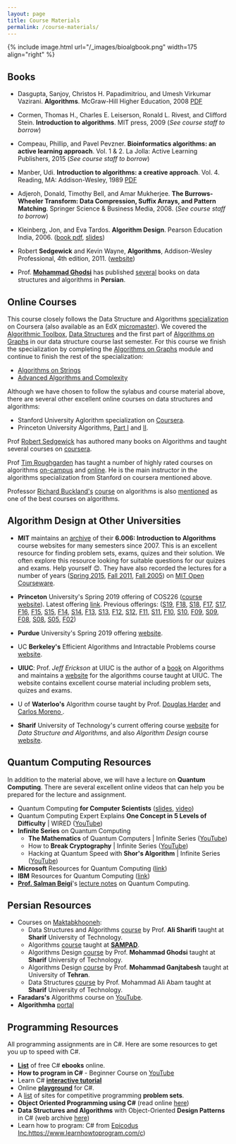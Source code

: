 ```yaml
---
layout: page
title: Course Materials
permalink: /course-materials/
---
```


{% include image.html url="/_images/bioalgbook.png" width=175 align="right" %}

## Books
* Dasgupta, Sanjoy, Christos H. Papadimitriou, and Umesh Virkumar Vazirani. **Algorithms**. McGraw-Hill Higher Education, 2008 <a href="http://algorithmics.lsi.upc.edu/docs/Dasgupta-Papadimitriou-Vazirani.pdf"> PDF </a>

* Cormen, Thomas H., Charles E. Leiserson, Ronald L. Rivest, and Clifford Stein. **Introduction to algorithms**. MIT press, 2009 (*See course staff to borrow*)

* Compeau, Phillip, and Pavel Pevzner. **Bioinformatics algorithms: an active learning approach**. Vol. 1 & 2. La Jolla: Active Learning Publishers, 2015 (*See course staff to borrow*)

* Manber, Udi. **Introduction to algorithms: a creative approach**. Vol. 4. Reading, MA: Addison-Wesley, 1989 <a href="https://doc.lagout.org/science/0_Computer%20Science/2_Algorithms/Introduction%20to%20Algorithms_%20A%20Creative%20Approach%20%5BManber%201989-01-11%5D.pdf">PDF</a>

* Adjeroh, Donald, Timothy Bell, and Amar Mukherjee. **The Burrows-Wheeler Transform: Data Compression, Suffix Arrays, and Pattern Matching**. Springer Science & Business Media, 2008. (*See course staff to borrow*)

* Kleinberg, Jon, and Eva Tardos. **Algorithm Design**. Pearson Education India, 2006. ([book pdf](http://www.cs.sjtu.edu.cn/~jiangli/teaching/CS222/files/materials/Algorithm%20Design.pdf), [slides](http://www.cs.princeton.edu/~wayne/kleinberg-tardos/pearson/))

* Robert **Sedgewick** and Kevin Wayne, **Algorithms**, Addison-Wesley Professional, 4th edition, 2011. ([website](https://algs4.cs.princeton.edu/home/))

* Prof. **[Mohammad Ghodsi](http://sharif.ir/~ghodsi)** has published [several](http://sharif.ir/~ghodsi/?page=books) books on data structures and algorithms in **Persian**.

## Online Courses

This course closely follows the Data Structure and Algorithms <a href="https://www.coursera.org/specializations/data-structures-algorithms">specialization</a> on Coursera (also available as an EdX <a href="https://www.edx.org/micromasters/ucsandiegox-algorithms-and-data-structures">micromaster</a>). We covered the <a href="https://www.coursera.org/learn/algorithmic-toolbox">Algorithmic Toolbox</a>, <a href="https://www.coursera.org/learn/data-structures">Data Structures</a> and the first part of <a href="https://www.coursera.org/learn/algorithms-on-graphs">Algorithms on Graphs</a> in our data structure course last semester. For this course we finish the specialization by completing the <a href="https://www.coursera.org/learn/algorithms-on-graphs">Algorithms on Graphs</a> module and continue to finish the rest of the specialization:

* <a href="https://www.coursera.org/learn/algorithms-on-strings">Algorithms on Strings</a>
* <a href="https://www.coursera.org/learn/advanced-algorithms-and-complexity">Advanced Algorithms and Complexity</a>

Although we have chosen to follow the sylabus and course material above, there are several other excellent online courses on data structures and algorithms:
* Stanford University Aglorithm specialization on [Coursera](https://www.coursera.org/specializations/algorithms).
* Princeton University Algorithms, [Part I](https://www.coursera.org/learn/algorithms-part1) and [II](https://www.coursera.org/learn/algorithms-part2).

Prof [Robert Sedgewick](https://www.cs.princeton.edu/~rs/) has authored many books on Algorithms and taught several courses on [coursera](https://www.coursera.org/instructor/~250165).  

Prof [Tim Roughgarden](http://timroughgarden.org/) has taught a number of highly rated courses on algorithms [on-campus](http://timroughgarden.org/teaching.html) and [online](http://timroughgarden.org/videos.html). He is the main instructor in the algorithms specialization from Stanford on coursera mentioned above.

Professor [Richard Buckland's](https://www.cse.unsw.edu.au/~richardb/) [course](https://www.youtube.com/playlist?list=PLE621E25B3BF8B9D1) on algorithms is also [mentioned](https://www.quora.com/What-are-the-best-lecture-slides-for-data-structures-and-algorithms) as one of the best courses on algorithms.

## Algorithm Design at Other Universities

* **MIT** maintains an [archive](https://courses.csail.mit.edu/6.006/) of their **6.006: Introduction to Algorithms** course websites for many semesters since 2007. This is an excellent resource for finding problem sets, exams, quizes and their solution. We often explore this resource looking for suitable questions for our quizes and exams. Help yourself 😊. They have also recorded the lectures for a number of years ([Spring 2015](https://ocw.mit.edu/courses/electrical-engineering-and-computer-science/6-046j-design-and-analysis-of-algorithms-spring-2015/lecture-videos/), [Fall 2011](https://ocw.mit.edu/courses/electrical-engineering-and-computer-science/6-006-introduction-to-algorithms-fall-2011/lecture-videos/), [Fall 2005](https://ocw.mit.edu/courses/electrical-engineering-and-computer-science/6-046j-introduction-to-algorithms-sma-5503-fall-2005/video-lectures/)) on [MIT Open Courseware](https://ocw.mit.edu/index.htm).

* **Princeton** University's Spring 2019 offering of COS226 ([course website](http://www.cs.princeton.edu/courses/archive/spring19/cos226/)). Latest offering [link](http://www.princeton.edu/~cos226). Previous offerings: ([S19](http://www.cs.princeton.edu/courses/archive/spring19/cos226/), [F18](http://www.cs.princeton.edu/courses/archive/fall18/cos226/), [S18](http://www.cs.princeton.edu/courses/archive/spring18/cos226/), [F17](http://www.cs.princeton.edu/courses/archive/fall17/cos226/), [S17](http://www.cs.princeton.edu/courses/archive/spring17/cos226/), [F16](http://www.cs.princeton.edu/courses/archive/fall16/cos226/), [F15](http://www.cs.princeton.edu/courses/archive/fall15/cos226/), [S15](http://www.cs.princeton.edu/courses/archive/spring15/cos226/), [F14](http://www.cs.princeton.edu/courses/archive/fall14/cos226/), [S14](http://www.cs.princeton.edu/courses/archive/spring14/cos226/), [F13](http://www.cs.princeton.edu/courses/archive/fall13/cos226/), [S13](http://www.cs.princeton.edu/courses/archive/spring13/cos226/), [F12](http://www.cs.princeton.edu/courses/archive/fall12/cos226/), [S12](http://www.cs.princeton.edu/courses/archive/spring12/cos226/), [F11](http://www.cs.princeton.edu/courses/archive/fall11/cos226/), [S11](http://www.cs.princeton.edu/courses/archive/spring11/cos226/), [F10](http://www.cs.princeton.edu/courses/archive/fall10/cos226/), [S10](http://www.cs.princeton.edu/courses/archive/spring10/cos226/), [F09](http://www.cs.princeton.edu/courses/archive/fall09/cos226/), [S09](http://www.cs.princeton.edu/courses/archive/spring09/cos226/), [F08](http://www.cs.princeton.edu/courses/archive/fall08/cos226/), [S08](http://www.cs.princeton.edu/courses/archive/spring08/cos226/), [S05](http://www.cs.princeton.edu/courses/archive/spring05/cos226/), [F02](http://www.cs.princeton.edu/courses/archive/fall02/cos226/))

* **Purdue** University's Spring 2019 offering [website](https://www.cs.purdue.edu/homes/jblocki/courses/580_Spring19/).

* UC **Berkeley's** Efficient Algorithms and Intractable Problems course [website](https://cs170.org/).

* **UIUC**: Prof. *Jeff Erickson* at UIUC is the author of a [book](http://jeffe.cs.illinois.edu/teaching/algorithms/book/Algorithms-JeffE.pdf) on Algorithms and maintains a [website](http://jeffe.cs.illinois.edu/teaching/algorithms/) for the algorithms course taught at UIUC. The website contains excellent course material including problem sets, quizes and exams.

* U of **Waterloo's** Algorithm course taught by Prof. [Douglas Harder](https://ece.uwaterloo.ca/~dwharder/aads/) and [Carlos Moreno
](https://ece.uwaterloo.ca/~cmoreno/ece250/index.shtml).

* **Sharif** University of Technology's current offering course [website](http://ce.sharif.edu/~safarnejad/ce254/) for *Data Structure and Algorithms*, and also *Algorithm Design* course [website](http://ce.sharif.edu/courses/97-98/2/ce354-2/index.php).

## Quantum Computing Resources
In addition to the material above, we will have a lecture on **Quantum Computing**. There are several excellent online videos that can help you be prepared for the lecture and assignment.
* Quantum Computing **for Computer Scientists** (<a href="https://www.microsoft.com/en-us/research/uploads/prod/2018/05/40655.compressed.pdf">slides</a>, <a href="https://www.youtube.com/watch?v=F_Riqjdh2oM">video</a>)
* Quantum Computing Expert Explains **One Concept in 5 Levels of Difficulty** | WIRED
(<a href="https://www.youtube.com/watch?v=OWJCfOvochA">YouTube</a>)
* **Infinite Series** on Quantum Computing
	* **The Mathematics** of Quantum Computers | Infinite Series (<a href="https://www.youtube.com/watch?v=IrbJYsep45E">YouTube</a>)
	* How to **Break Cryptography** | Infinite Series (<a href="https://www.youtube.com/watch?v=12Q3Mrh03Gk">YouTube</a>)
	* Hacking at Quantum Speed with **Shor's Algorithm** | Infinite Series (<a href="https://www.youtube.com/watch?v=wUwZZaI5u0c">YouTube</a>)
* **Microsoft** Resources for Quantum Computing (<a href="https://www.microsoft.com/en-us/quantum/">link</a>)
* **IBM** Resources for Quantum Computing (<a href="https://www.research.ibm.com/ibm-q/">link</a>)
* **<a href="http://math.ipm.ir/~beigi/">Prof. Salman Beigi</a>**'s [lecture notes](http://math.ipm.ir/~beigi/lecture_notes.html) on Quantum Computing.

## Persian Resources

* Courses on [Maktabkhooneh](https://maktabkhooneh.org):
	* Data Structures and Algorithms [course](https://maktabkhooneh.org/course/376/) by Prof. **Ali Sharifi** taught at **Sharif** University of Technology.
	* Algorithms [course](https://maktabkhooneh.org/course/311/) taught at **[SAMPAD](http://sampad.medu.ir/)**.
	* Algorithms Design [course](https://maktabkhooneh.org/course/231/) by Prof. **Mohammad Ghodsi** taught at **Sharif** University of Technology.
	* Algorithms Design [course](https://maktabkhooneh.org/course/189/) by Prof. **Mohammad Ganjtabesh** taught at University of **Tehran**.
	* Data Structures [course](https://maktabkhooneh.org/course/118/) by Prof. Mohammad Ali Abam taught at **Sharif** University of Technology.
* **Faradars's** Algorithms course on [YouTube](https://www.youtube.com/playlist?list=PL0OiLinzHyytn3HP2kHVrNO3sitNwJ8Cw).
* **Algorithmha** [portal](http://www.algorithmha.ir/)

## Programming Resources
All programming assignments are in C#. Here are some resources to get you up to speed with C#.
* **[List](https://github.com/EbookFoundation/free-programming-books/blob/master/free-programming-books.md#c-sharp)** of free C# **ebooks** online.
* **How to program in C#** - Beginner Course on [YouTube ](https://www.youtube.com/playlist?list=PLPV2KyIb3jR6ZkG8gZwJYSjnXxmfPAl51)
* Learn C# **[interactive tutorial ](http://www.learncs.org/)**
* Online **[playground](https://dotnetfiddle.net/)** for C#.
* A [list](https://github.com/EbookFoundation/free-programming-books/blob/master/problem-sets-competitive-programming.md) of sites for competitive programming **problem sets**.
* **Object Oriented Programming using C#** (read online [here](https://bookboon.com/premium/reader/object-oriented-programming-using-c-sharp))
* **Data Structures and Algorithms** with Object-Oriented **Design Patterns** in C# (web archive [here](https://web.archive.org/web/20161207142802/http://www.brpreiss.com/books/opus6/))
* Learn how to program: C# from [Epicodus Inc.]([)https://www.learnhowtoprogram.com/c)
